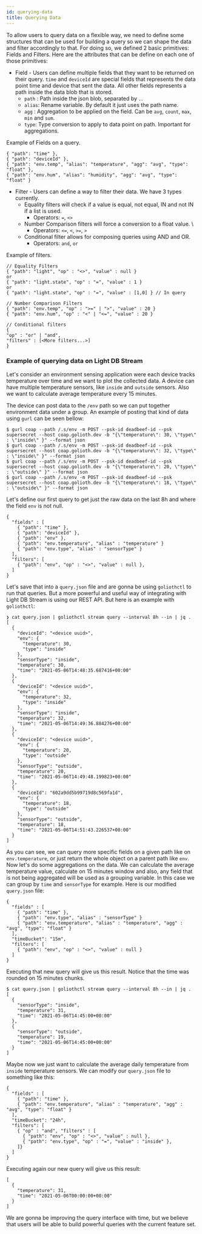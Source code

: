 ```yaml
---
id: querying-data
title: Querying Data
---
```


To allow users to query data on a flexible way, we need to define some structures that can be used for building a query so we can shape the data and filter accordingly to that. For doing so, we defined 2 basic primitives: Fields and Filters. Here are the attributes that can be define on each one of those primitives:

- Field - Users can define multiple fields that they want to be returned on their query. `time` and `deviceId` are special fields that represents the data point time and device that sent the data. All other fields represents a path inside the data blob that is stored.
  - `path` : Path inside the json blob, separated by `.`.
  - `alias`: Rename variable. By default it just uses the path name.
  - `agg` : Aggregation to be applied on the field. Can be `avg`, `count`, `max`, `min` and `sum`.
  - `type`: Type conversion to apply to data point on path. Important for aggregations.

Example of Fields on a query.

```
{ "path": "time" },
{ "path": "deviceId" },
{ "path": "env.temp", "alias": "temperature", "agg": "avg", "type": "float" },
{ "path": "env.hum", "alias": "humidity", "agg": "avg", "type": "float" }
```

- Filter - Users can define a way to filter their data. We have 3 types currently.
  - Equality filters will check if a value is equal, not equal, IN and not IN if a list is used.
    - Operators: `=`, `<>`
  - Number Comparison filters will force a conversion to a float value. \
    - Operators: `<=`, `<`, `>=`, `>`
  - Conditional filter allows for composing queries using AND and OR.
    - Operators: `and`, `or`

Example of filters.

```
// Equality Filters
{ "path": "light", "op" : "<>", "value" : null }
or
{ "path": "light.state", "op" : "=", "value" : 1 }
or
{ "path": "light.state", "op" : "=", "value" : [1,0] } // In query

// Number Comparison Filters
{ "path": "env.temp", "op" : ">=" | ">", "value" : 20 }
{ "path": "env.hum", "op" : "<" | "<=", "value" : 20 }

// Conditional filters
{
"op" : "or" | "and",
"filters" : [<More filters...>]
}
```

### Example of querying data on Light DB Stream

Let's consider an environment sensing application were each device tracks temperature over time and we want to plot the collected data. A device can have multiple temperature sensors, like `inside` and `outside` sensors. Also we want to calculate average temperature every 15 minutes.

The device can post data to the `/env` path so we can put together environment data under a group. An example of posting that kind of data using `gurl` can be seen bellow:

```
$ gurl coap --path /.s/env -m POST --psk-id deadbeef-id --psk supersecret --host coap.golioth.dev -b "{\"temperature\": 30, \"type\" : \"inside\" }" --format json
$ gurl coap --path /.s/env -m POST --psk-id deadbeef-id --psk supersecret --host coap.golioth.dev -b "{\"temperature\": 32, \"type\" : \"inside\" }" --format json
$ gurl coap --path /.s/env -m POST --psk-id deadbeef-id --psk supersecret --host coap.golioth.dev -b "{\"temperature\": 20, \"type\" : \"outside\" }" --format json
$ gurl coap --path /.s/env -m POST --psk-id deadbeef-id --psk supersecret --host coap.golioth.dev -b "{\"temperature\": 18, \"type\" : \"outside\" }" --format json
```

Let's define our first query to get just the raw data on the last 8h and where the field `env` is not null.

```
{
  "fields" : [
    { "path": "time" },
    { "path": "deviceId" },
    { "path": "env" },
    { "path": "env.temperature", "alias" : "temperature" }
    { "path": "env.type", "alias" : "sensorType" }
  ],
  "filters": [
    { "path": "env", "op" : "<>", "value" : null },
  ]
}
```

Let's save that into a `query.json` file and are gonna be using `goliothctl` to run that queries. But a more powerful and useful way of integrating with Light DB Stream is using our REST API. But here is an example with `goliothctl`:

```
❯ cat query.json | goliothctl stream query --interval 8h --in | jq .
[
  {
    "deviceId": "<device uuid>",
    "env": {
      "temperature": 30,
      "type": "inside"
    },
    "sensorType": "inside",
    "temperature": 30,
    "time": "2021-05-06T14:48:35.687416+00:00"
  },
  {
    "deviceId": "<device uuid>",
    "env": {
      "temperature": 32,
      "type": "inside"
    },
    "sensorType": "inside",
    "temperature": 32,
    "time": "2021-05-06T14:49:36.884276+00:00"
  },
  {
    "deviceId": "<device uuid>",
    "env": {
      "temperature": 20,
      "type": "outside"
    },
    "sensorType": "outside",
    "temperature": 20,
    "time": "2021-05-06T14:49:48.199823+00:00"
  },
  {
    "deviceId": "602a9dd5b99719d8c569fa1d",
    "env": {
      "temperature": 18,
      "type": "outside"
    },
    "sensorType": "outside",
    "temperature": 18,
    "time": "2021-05-06T14:51:43.226537+00:00"
  }
]
```

As you can see, we can query more specific fields on a given path like on `env.temperature`, or just return the whole object on a parent path like `env`. Now let's do some aggregations on the data. We can calculate the average temperature value, calculate on 15 minutes window and also, any field that is not being aggregated will be used as a grouping variable. In this case we can group by `time` and `sensorType` for example. Here is our modified `query.json` file:

```
{
  "fields" : [
    { "path": "time" },
    { "path": "env.type", "alias" : "sensorType" }
    { "path": "env.temperature", "alias" : "temperature", "agg" : "avg", "type": "float" }
  ],
  "timeBucket": "15m",
  "filters": [
    { "path": "env", "op" : "<>", "value" : null }
  ]
}
```

Executing that new query will give us this result. Notice that the time was rounded on 15 minutes chunks.

```
$ cat query.json | goliothctl stream query --interval 8h --in | jq .
[
  {
    "sensorType": "inside",
    "temperature": 31,
    "time": "2021-05-06T14:45:00+00:00"
  },
  {
    "sensorType": "outside",
    "temperature": 19,
    "time": "2021-05-06T14:45:00+00:00"
  }
]
```

Maybe now we just want to calculate the average daily temperature from `inside` temperature sensors. We can modify our `query.json` file to something like this:

```
{
  "fields" : [
    { "path": "time" },
    { "path": "env.temperature", "alias" : "temperature", "agg" : "avg", "type": "float" }
  ],
  "timeBucket": "24h",
  "filters": [
    { "op" : "and", "filters" : [
      { "path": "env", "op" : "<>", "value" : null },
      { "path": "env.type", "op" : "=", "value" : "inside" },
    ]}
  ]
}
```

Executing again our new query will give us this result:

```
[
  {
    "temperature": 31,
    "time": "2021-05-06T00:00:00+00:00"
  }
]
```

We are gonna be improving the query interface with time, but we believe that users will be able to build powerful queries with the current feature set.
